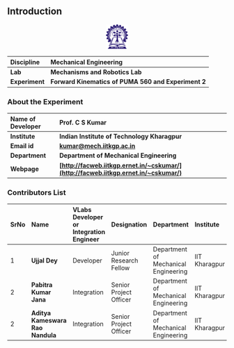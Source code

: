 ## Introduction

<div align="center">
<img src="experiment/images/iitkgp.png" width="10%">
</div>

<b>Discipline | <b> Mechanical Engineering 
:--|:--|
<b> Lab | <b> **Mechanisms and Robotics Lab**
<b> Experiment|     <b> **Forward Kinematics of PUMA 560 and Experiment 2**


### About the Experiment 

<!--Fill a brief description of this experiment here-->

<b>Name of Developer | <b> **Prof. C S Kumar**
:--|:--|
<b> Institute | <b>  **Indian Institute of Technology Kharagpur**
<b> Email id|     <b>  **kumar@mech.iitkgp.ac.in**
<b> Department |  **Department of Mechanical Engineering**
<b>Webpage| <b> [http://facweb.iitkgp.ernet.in/~cskumar/](http://facweb.iitkgp.ernet.in/~cskumar/)


### Contributors List

SrNo | Name | VLabs Developer or Integration Engineer | Designation | Department| Institute
:--|:--|:--|:--|:--|:--|
1 | **Ujjal Dey** | Developer | Junior Research Fellow | Department of Mechanical Engineering | IIT Kharagpur | 
2 | **Pabitra Kumar Jana** | Integration | Senior Project Officer | Department of Mechanical Engineering | IIT Kharagpur | 
2 | **Aditya Kameswara Rao Nandula** | Integration | Senior Project Officer | Department of Mechanical Engineering | IIT Kharagpur | 
